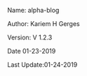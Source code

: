 Name: alpha-blog

Author: Kariem H Gerges

Version: V 1.2.3

Date 01-23-2019

Last Update:01-24-2019
